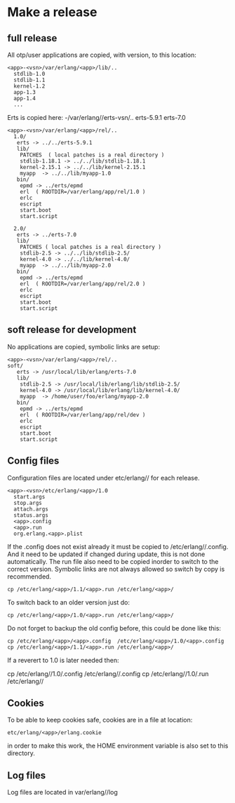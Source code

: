 
# Make a release

## full release

All otp/user applications are copied, with version, to this location:

    <app>-<vsn>/var/erlang/<app>/lib/..
	  stdlib-1.0
	  stdlib-1.1
	  kernel-1.2
	  app-1.3
	  app-1.4 
	  ...

Erts is copied here:
    <app>-<vsn>/var/erlang/<app>/erts-vsn/..
	  erts-5.9.1
	  erts-7.0

    <app>-<vsn>/var/erlang/<app>/rel/..
	  1.0/
	   erts -> ../../erts-5.9.1
	   lib/
		PATCHES  ( local patches is a real directory )
		stdlib-1.18.1 -> ../../lib/stdlib-1.18.1
		kernel-2.15.1 -> ../../lib/kernel-2.15.1
		myapp  -> ../../lib/myapp-1.0
	   bin/
		epmd -> ../erts/epmd
		erl  ( ROOTDIR=/var/erlang/app/rel/1.0 )
		erlc
		escript
		start.boot
		start.script
		
	  2.0/
	   erts -> ../erts-7.0
	   lib/
		PATCHES ( local patches is a real directory )
		stdlib-2.5 -> ../../lib/stdlib-2.5/
		kernel-4.0 -> ../../lib/kernel-4.0/
		myapp  -> ../../lib/myapp-2.0
	   bin/
		epmd -> ../erts/epmd
		erl  ( ROOTDIR=/var/erlang/app/rel/2.0 )
		erlc
		escript
		start.boot
		start.script

## soft release for development

No applications are copied, symbolic links are setup:

    <app>-<vsn>/var/erlang/<app>/rel/..
	soft/
	   erts -> /usr/local/lib/erlang/erts-7.0
	   lib/
		stdlib-2.5 -> /usr/local/lib/erlang/lib/stdlib-2.5/
		kernel-4.0 -> /usr/local/lib/erlang/lib/kernel-4.0/
		myapp  -> /home/user/foo/erlang/myapp-2.0
	   bin/
		epmd -> ../erts/epmd
		erl  ( ROOTDIR=/var/erlang/app/rel/dev )
		erlc
		escript
		start.boot
		start.script

## Config files

Configuration files are located under etc/erlang/<app>/<rel> for each
release.

    <app>-<vsn>/etc/erlang/<app>/1.0
      start.args
      stop.args
      attach.args
      status.args
	  <app>.config
	  <app>.run
	  org.erlang.<app>.plist

If the <app>.config does not exist already it must be copied to
/etc/erlang/<app>/<app>.config. And it need to be updated if changed
during update, this is not done automatically.
The run file also need to be copied inorder to switch to the correct
version. Symbolic links are not always allowed so switch by copy is
recommended.

    cp /etc/erlang/<app>/1.1/<app>.run /etc/erlang/<app>/

To switch back to an older version just do:

    cp /etc/erlang/<app>/1.0/<app>.run /etc/erlang/<app>/

Do not forget to backup the old config before, this could be done
like this:

    cp /etc/erlang/<app>/<app>.config  /etc/erlang/<app>/1.0/<app>.config
    cp /etc/erlang/<app>/1.1/<app>.run /etc/erlang/<app>/

If a reverert to 1.0 is later needed then:

   cp /etc/erlang/<app>/1.0/<app>.config /etc/erlang/<app>/<app>.config
   cp /etc/erlang/<app>/1.0/<app>.run /etc/erlang/<app>/

## Cookies

To be able to keep cookies safe, cookies are in a file at location:

    etc/erlang/<app>/erlang.cookie

in order to make this work, the HOME environment variable is also set to
this directory.

## Log files

Log files are located in var/erlang/<app>/log
